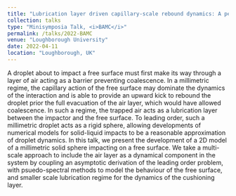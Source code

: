 ```yaml
---
title: "Lubrication layer driven capillary-scale rebound dynamics: A pesudo-spectral approach"
collection: talks
type: "Minisymposia Talk, <i>BAMC</i>"
permalink: /talks/2022-BAMC
venue: "Loughborough University"
date: 2022-04-11
location: "Loughborough, UK"
---
```


A droplet about to impact a free surface must first make its way through a layer of air acting as a barrier preventing coalescence. In a millimetric regime, the capillary action of the free surface may dominate the dynamics of the interaction and is able to provide an upward kick to rebound the droplet prior the full evacuation of the air layer, which would have allowed coalescence. In such a regime, the trapped air acts as a lubrication layer between the impactor and the free surface. To leading order, such a millimetric droplet acts as a rigid sphere, allowing developments of numerical models for solid-liquid impacts to be a reasonable approximation of droplet dynamics. In this talk, we present the development of a 2D model of a millimetric solid sphere impacting on a free surface. We take a multi-scale approach to include the air layer as a dynamical component in the system by coupling an asymptotic derivation of the leading order problem, with psuedo-spectral methods to model the behaviour of the free surface, and smaller scale lubrication regime for the dynamics of the cushioning layer.
